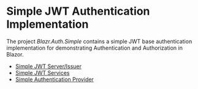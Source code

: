 #  Simple JWT Authentication Implementation

The project *Blazr.Auth.Simple* contains a simple JWT base authentication implementation for demonstrating Authentication and Authorization in Blazor.

 - [Simple JWT Server/Issuer](./SimpleJwtServer.md)
 - [Simple JWT Services](./SimpleJwtServices.md)
 - [Simple Authentication Provider](./SimpleAuthenticationProvider.md)

 